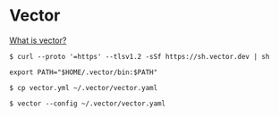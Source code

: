 # Vector

[What is vector?](https://vector.dev/docs/about/what-is-vector/)


```
$ curl --proto '=https' --tlsv1.2 -sSf https://sh.vector.dev | sh
```


```
export PATH="$HOME/.vector/bin:$PATH"
```


```
$ cp vector.yml ~/.vector/vector.yaml
```


```
$ vector --config ~/.vector/vector.yaml
```
